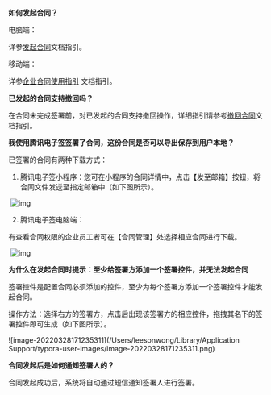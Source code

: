 **如何发起合同？**

电脑端：

详参[发起合同](https://cloud.tencent.com/document/product/1323/61360)文档指引。



移动端：

详参[企业合同使用指引](https://cloud.tencent.com/document/product/1323/67434#.E6.AD.A5.E9.AA.A4.E4.B8.89.EF.BC.9A.E5.8F.91.E8.B5.B7.E5.90.88.E5.90.8C) 文档指引。





**已发起的合同支持撤回吗？**

在合同未完成签署前，对已发起的合同支持撤回操作，详细指引请参考[撤回合同](https://cloud.tencent.com/document/product/1323/61359)文档指引。







**我使用腾讯电子签签署了合同，这份合同是否可以导出保存到用户本地？**	

已签署的合同有两种下载方式：

1. 腾讯电子签小程序：您可在小程序的合同详情中，点击【发至邮箱】按钮，将合同文件发送至指定邮箱中（如下图所示）。

​                 ![img](https://wdoc-76491.picgzc.qpic.cn/MTY4ODg1MDUyMjI4NTE2Nw_47821_cJfNKxU0kykz4zL0_1648219175?w=1280&h=466.4406779661017)        





2. 腾讯电子签电脑端：

有查看合同权限的企业员工者可在【合同管理】处选择相应合同进行下载。

​                 ![img](https://wdoc-76491.picgzc.qpic.cn/MTY4ODg1MDUyMjI4NTE2Nw_809288_INut8fn5oEJzRv1i_1648219350?w=519&h=255)        





**为什么在发起合同时提示：至少给签署方添加一个签署控件，并无法发起合同**

签署控件是配置合同必须添加的控件，至少为每个签署方添加一个签署控件才能发起合同。

操作方法：选择右方的签署方，点击后出现该签署方的相应控件，拖拽其名下的签署控件即可生成（如下图所示）。

![image-20220328171235311](/Users/leesonwong/Library/Application Support/typora-user-images/image-20220328171235311.png)    



**合同发起后是如何通知签署人的？**

合同发起成功后，系统将自动通过短信通知签署人进行签署。
